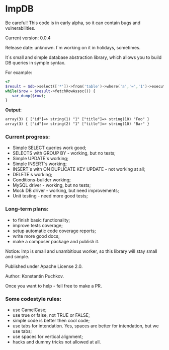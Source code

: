 # ImpDB

Be careful! This code is in early alpha, so it can contain bugs and vulnerabilities.

Current version: 0.0.4

Release date: unknown. I`m working on it in holidays, sometimes.

It`s small and simple database abstraction library,
which allows you to build DB queries in symple syntax.

For example:

```php
<?
$result = $db->select(['*'])->from('table')->where('a','=','1')->execute();
while($row = $result->fetchRowAssoc()) {
   var_dump($row);
}
```

__Output:__
```html
array(3) { ["id"]=> string(1) "1" ["title"]=> string(10) "Foo" }
array(3) { ["id"]=> string(2) "1" ["title"]=> string(10) "Bar" }
```

### Current progress:
- Simple SELECT queries work good;
- SELECTS with GROUP BY - working, but no tests;
- Simple UPDATE`s working;
- Simple INSERT`s working;
- INSERT`s with ON DUPLICATE KEY UPDATE - not working at all;
- DELETE`s working;
- Conditions-builder working;
- MySQL driver - working, but no tests;
- Mock DB driver - working, but need improvements;
- Unit testing - need more good tests;

### Long-term plans:

- to finish basic functionality;
- improve tests coverage;
- setup automatic code coverage reports;
- write more good docs;
- make a composer package and publish it.

Notice: Imp is small and unambitious worker, so this library will stay small and simple.

Published under Apache License 2.0. 

Author: Konstantin Puchkov.

Once you want to help - fell free to make a PR. 

### Some codestyle rules:

- use CamelCase;
- use true or false, not TRUE or FALSE;
- simple code is better then cool code;
- use tabs for intendation. Yes, spaces are better for intendation, but we use tabs;
- use spaces for vertical alignment;
- hacks and dummy tricks not allowed at all.


